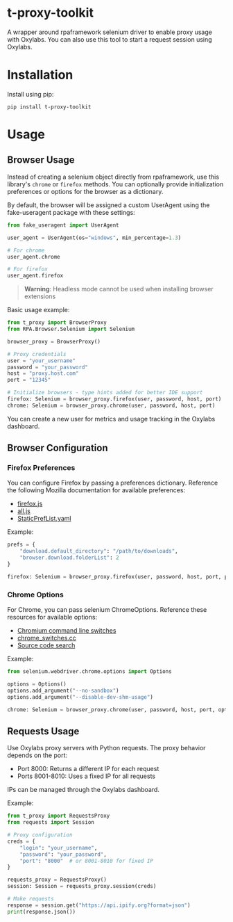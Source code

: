 # t-proxy-toolkit #
A wrapper around rpaframework selenium driver to enable proxy usage with Oxylabs. You can also use this tool to start a request session using Oxylabs.

# Installation #

Install using pip:

```pip install t-proxy-toolkit```

# Usage #

## Browser Usage ##

Instead of creating a selenium object directly from rpaframework, use this library's `chrome` or `firefox` methods. You can optionally provide initialization preferences or options for the browser as a dictionary.

By default, the browser will be assigned a custom UserAgent using the fake-useragent package with these settings:

```python
from fake_useragent import UserAgent

user_agent = UserAgent(os="windows", min_percentage=1.3)

# For chrome
user_agent.chrome

# For firefox
user_agent.firefox
```

> **Warning**: Headless mode cannot be used when installing browser extensions

Basic usage example:

```python
from t_proxy import BrowserProxy
from RPA.Browser.Selenium import Selenium

browser_proxy = BrowserProxy()

# Proxy credentials
user = "your_username"
password = "your_password" 
host = "proxy.host.com"
port = "12345"

# Initialize browsers - type hints added for better IDE support
firefox: Selenium = browser_proxy.firefox(user, password, host, port)
chrome: Selenium = browser_proxy.chrome(user, password, host, port)
```

You can create a new user for metrics and usage tracking in the Oxylabs dashboard.

## Browser Configuration ##

### Firefox Preferences ###
You can configure Firefox by passing a preferences dictionary. Reference the following Mozilla documentation for available preferences:

* [firefox.js](https://searchfox.org/mozilla-release/source/browser/app/profile/firefox.js)
* [all.js](https://searchfox.org/mozilla-release/source/modules/libpref/init/all.js)
* [StaticPrefList.yaml](https://searchfox.org/mozilla-release/source/modules/libpref/init/StaticPrefList.yaml)

Example:

```python
prefs = {
    "download.default_directory": "/path/to/downloads",
    "browser.download.folderList": 2
}

firefox: Selenium = browser_proxy.firefox(user, password, host, port, prefs)
```

### Chrome Options ###
For Chrome, you can pass selenium ChromeOptions. Reference these resources for available options:

* [Chromium command line switches](https://peter.sh/experiments/chromium-command-line-switches/)
* [chrome_switches.cc](https://chromium.googlesource.com/chromium/src/+/master/chrome/common/chrome_switches.cc)
* [Source code search](https://source.chromium.org/search?q=file:switches.cc&ss=chromium%2Fchromium%2Fsrc)

Example:

```python
from selenium.webdriver.chrome.options import Options

options = Options()
options.add_argument("--no-sandbox")
options.add_argument("--disable-dev-shm-usage")

chrome: Selenium = browser_proxy.chrome(user, password, host, port, options)
```

## Requests Usage ##
Use Oxylabs proxy servers with Python requests. The proxy behavior depends on the port:

- Port 8000: Returns a different IP for each request
- Ports 8001-8010: Uses a fixed IP for all requests

IPs can be managed through the Oxylabs dashboard.

Example:

```python
from t_proxy import RequestsProxy
from requests import Session

# Proxy configuration
creds = {
    "login": "your_username",
    "password": "your_password",
    "port": "8000"  # or 8001-8010 for fixed IP
}

requests_proxy = RequestsProxy()
session: Session = requests_proxy.session(creds)

# Make requests
response = session.get("https://api.ipify.org?format=json")
print(response.json())
```
